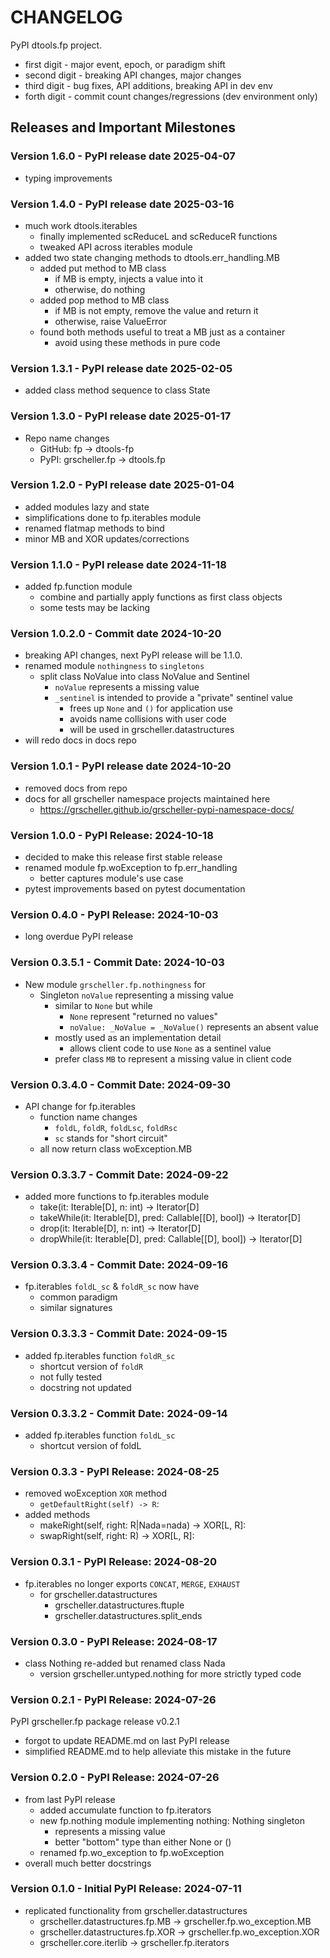 # CHANGELOG

PyPI dtools.fp project.

- first digit - major event, epoch, or paradigm shift
- second digit - breaking API changes, major changes
- third digit - bug fixes, API additions, breaking API in dev env
- forth digit - commit count changes/regressions (dev environment only)

## Releases and Important Milestones

### Version 1.6.0 - PyPI release date 2025-04-07

- typing improvements

### Version 1.4.0 - PyPI release date 2025-03-16

- much work dtools.iterables
  - finally implemented scReduceL and scReduceR functions
  - tweaked API across iterables module
- added two state changing methods to dtools.err_handling.MB
  - added put method to MB class
    - if MB is empty, injects a value into it
    - otherwise, do nothing
  - added pop method to MB class
    - if MB is not empty, remove the value and return it
    - otherwise, raise ValueError
  - found both methods useful to treat a MB just as a container
    - avoid using these methods in pure code

### Version 1.3.1 - PyPI release date 2025-02-05

- added class method sequence to class State

### Version 1.3.0 - PyPI release date 2025-01-17

- Repo name changes
  - GitHub: fp -> dtools-fp
  - PyPI: grscheller.fp -> dtools.fp

### Version 1.2.0 - PyPI release date 2025-01-04

- added modules lazy and state
- simplifications done to fp.iterables module
- renamed flatmap methods to bind
- minor MB and XOR updates/corrections

### Version 1.1.0 - PyPI release date 2024-11-18

- added fp.function module
  - combine and partially apply functions as first class objects
  - some tests may be lacking

### Version 1.0.2.0 - Commit date 2024-10-20

- breaking API changes, next PyPI release will be 1.1.0.
- renamed module `nothingness` to `singletons`
  - split class NoValue into class NoValue and Sentinel
    - `noValue` represents a missing value
    - `_sentinel` is intended to provide a "private" sentinel value
      - frees up `None` and `()` for application use
      - avoids name collisions with user code
      - will be used in grscheller.datastructures
- will redo docs in docs repo

### Version 1.0.1 - PyPI release date 2024-10-20

- removed docs from repo
- docs for all grscheller namespace projects maintained here
  - https://grscheller.github.io/grscheller-pypi-namespace-docs/

### Version 1.0.0 - PyPI Release: 2024-10-18

- decided to make this release first stable release
- renamed module fp.woException to fp.err_handling
  - better captures module's use case
- pytest improvements based on pytest documentation

### Version 0.4.0 - PyPI Release: 2024-10-03

- long overdue PyPI release

### Version 0.3.5.1 - Commit Date: 2024-10-03

- New module `grscheller.fp.nothingness` for
  - Singleton `noValue` representing a missing value
    - similar to `None` but while
      - `None` represent "returned no values"
      - `noValue: _NoValue = _NoValue()` represents an absent value
    - mostly used as an implementation detail
      - allows client code to use `None` as a sentinel value
    - prefer class `MB` to represent a missing value in client code

### Version 0.3.4.0 - Commit Date: 2024-09-30

- API change for fp.iterables
  - function name changes
    - `foldL`, `foldR`, `foldLsc`, `foldRsc`
    - `sc` stands for "short circuit"
  - all now return class woException.MB

### Version 0.3.3.7 - Commit Date: 2024-09-22

- added more functions to fp.iterables module
  - take(it: Iterable[D], n: int) -> Iterator[D]
  - takeWhile(it: Iterable[D], pred: Callable\[[D], bool\]) -> Iterator[D]
  - drop(it: Iterable[D], n: int) -> Iterator[D]
  - dropWhile(it: Iterable[D], pred: Callable\[[D], bool\]) -> Iterator[D]

### Version 0.3.3.4 - Commit Date: 2024-09-16

- fp.iterables `foldL_sc` & `foldR_sc` now have
  - common paradigm
  - similar signatures

### Version 0.3.3.3 - Commit Date: 2024-09-15

- added fp.iterables function `foldR_sc`
  - shortcut version of `foldR`
  - not fully tested
  - docstring not updated

### Version 0.3.3.2 - Commit Date: 2024-09-14

- added fp.iterables function `foldL_sc`
  - shortcut version of foldL

### Version 0.3.3 - PyPI Release: 2024-08-25

- removed woException `XOR` method
  - `getDefaultRight(self) -> R`:
- added methods
  - makeRight(self, right: R|Nada=nada) -> XOR\[L, R\]:
  - swapRight(self, right: R) -> XOR\[L, R\]:

### Version 0.3.1 - PyPI Release: 2024-08-20

- fp.iterables no longer exports `CONCAT`, `MERGE`, `EXHAUST`
  - for grscheller.datastructures
    - grscheller.datastructures.ftuple
    - grscheller.datastructures.split_ends

### Version 0.3.0 - PyPI Release: 2024-08-17

- class Nothing re-added but renamed class Nada
  - version grscheller.untyped.nothing for more strictly typed code

### Version 0.2.1 - PyPI Release: 2024-07-26

PyPI grscheller.fp package release v0.2.1

- forgot to update README.md on last PyPI release
- simplified README.md to help alleviate this mistake in the future

### Version 0.2.0 - PyPI Release: 2024-07-26

- from last PyPI release
  - added accumulate function to fp.iterators
  - new fp.nothing module implementing nothing: Nothing singleton
    - represents a missing value
    - better "bottom" type than either None or ()
  - renamed fp.wo_exception to fp.woException
- overall much better docstrings

### Version 0.1.0 - Initial PyPI Release: 2024-07-11

- replicated functionality from grscheller.datastructures
  - grscheller.datastructures.fp.MB -> grscheller.fp.wo_exception.MB
  - grscheller.datastructures.fp.XOR -> grscheller.fp.wo_exception.XOR
  - grscheller.core.iterlib -> grscheller.fp.iterators
